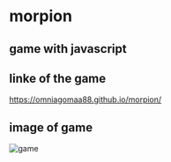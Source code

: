 # morpion
##  game with javascript

## linke of the game
https://omniagomaa88.github.io/morpion/

## image of game

![game](https://user-images.githubusercontent.com/73542760/111906618-a8912280-8a51-11eb-9a62-96a781bc515c.png)
